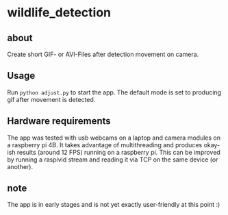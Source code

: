 # wildlife_detection

## about

Create short GIF- or AVI-Files after detection movement on camera.

## Usage

Run `python adjust.py` to start the app. The default mode is set to producing gif after movement is detected.

## Hardware requirements

The app was tested with usb webcams on a laptop and camera modules on a raspberry pi 4B. It takes advantage of multithreading and produces okay-ish results (around 12 FPS) running on a raspberry pi. This can be improved by running a raspivid stream and reading it via TCP on the same device (or another). 

## note

The app is in early stages and is not yet exactly user-friendly at this point :)